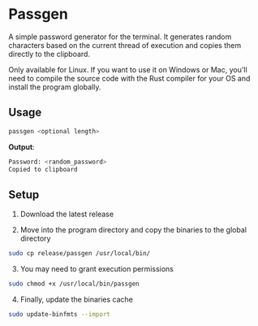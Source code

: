 # Passgen

A simple password generator for the terminal. It generates random characters based on the current thread of execution and copies them directly to the clipboard.

Only available for Linux. If you want to use it on Windows or Mac, you'll need to compile the source code with the Rust compiler for your OS and install the program globally.

## Usage

``` bash
passgen <optional length>
```

**Output**:

``` bash
Password: <random_password>
Copied to clipboard
```

## Setup

1. Download the latest release

2. Move into the program directory and copy the binaries to the global directory

``` bash
sudo cp release/passgen /usr/local/bin/
```

3. You may need to grant execution permissions

``` bash
sudo chmod +x /usr/local/bin/passgen
```

4. Finally, update the binaries cache

``` bash
sudo update-binfmts --import
```

